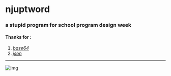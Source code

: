 # njuptword


### a stupid program for school program design week

#### Thanks for :
1. *[base64](https://vorbrodt.blog/2019/03/23/base64-encoding/)*
2. *[json](https://github.com/nlohmann/json)*


------


![img](https://github.com/rubbish-and-world/njuptword/blob/master/img.png)

